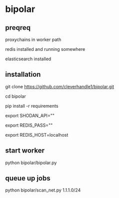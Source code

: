 # bipolar
## preqreq
proxychains in worker path

redis installed and running somewhere

elasticsearch installed
## installation
git clone https://github.com/cleverhandle1/bipolar.git

cd bipolar

pip install -r requirements

 export SHODAN_API="<apikey>"

 export REDIS_PASS="<password>"

 export REDIS_HOST=localhost

## start worker
python bipolar/bipolar.py

## queue up jobs
python bipolar/scan_net.py 1.1.1.0/24
